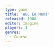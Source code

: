 ```yaml
---
type: game
title: 'WEC Le Mans'
released: 1988
editor: Imagine
players: 1
genres:
  - Course
---
```

